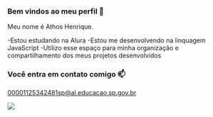 ### Bem vindos ao meu perfil 🦊

Meu nome é Athos Henrique.

-Estou estudando na Alura
-Estou me desenvolvendo na linquagem JavaScript
-Utilizo esse espaço para minha organização e compartilhamento dos meus projetos desenvolvidos

### Você entra em contato comigo 📫

00001125342481sp@al.educacao.sp.gov.br




![](https://media.tenor.com/A7NXd0k-opwAAAAi/troll-face.gif)
